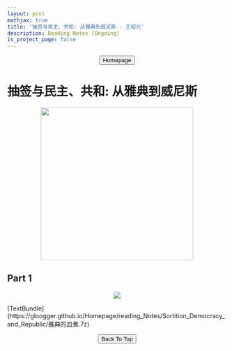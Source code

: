 ```yaml
---
layout: post
mathjax: true
title: '抽签与民主、共和: 从雅典到威尼斯 - 王绍光'
description: Reading Notes (Ongoing)
is_project_page: false
---
```



<p style="text-align:center;">
<button type="button" onclick="window.location.href='https://gloogger.github.io/Homepage/index.html';">Homepage</button>
</p>

# 抽签与民主、共和: 从雅典到威尼斯
<p align="center">
    <img src="https://gloogger.github.io/Homepage/reading_Notes/Sortition_Democracy_and_Republic/cover.jpg" width = "350">
</p>

## Part 1
<p align="center">
    <img src="https://gloogger.github.io/Homepage/reading_Notes/Sortition_Democracy_and_Republic/雅典的皿煮.png">
</p>
[TextBundle](https://gloogger.github.io/Homepage/reading_Notes/Sortition_Democracy_and_Republic/雅典的皿煮.7z)

<p style="text-align:center;">
<button type="button" onclick="window.location.href='#top';">Back To Top</button>
<p>
